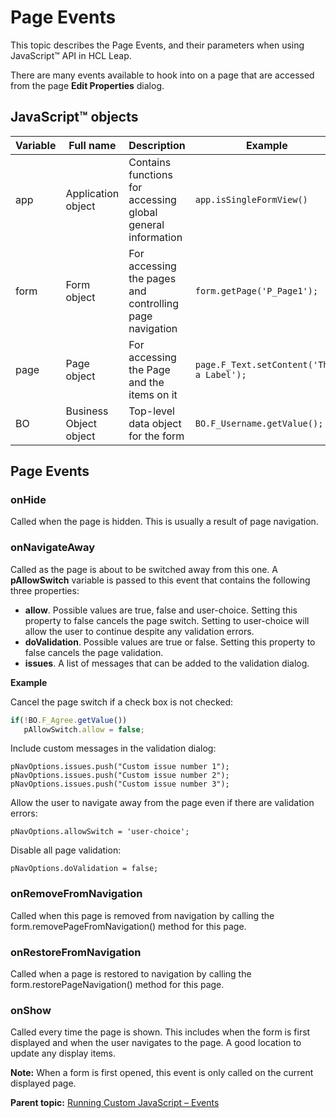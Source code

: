 # Page Events 

This topic describes the Page Events, and their parameters when using JavaScript™ API in HCL Leap.

There are many events available to hook into on a page that are accessed from the page **Edit Properties** dialog.

## JavaScript™ objects

|Variable|Full name|Description|Example|Type|
|--------|---------|-----------|-------|----|
|app|Application object|Contains functions for accessing global general information|`app.isSingleFormView()`|GUI|
|form|Form object|For accessing the pages and controlling page navigation|`form.getPage('P_Page1');`|GUI|
|page|Page object|For accessing the Page and the items on it|`page.F_Text.setContent('This a Label');`|GUI|
|BO|Business Object object|Top-level data object for the form|`BO.F_Username.getValue();`|DATA|


## Page Events

### onHide

Called when the page is hidden. This is usually a result of page navigation.


### onNavigateAway

Called as the page is about to be switched away from this one. A **pAllowSwitch** variable is passed to this event that contains the following three properties:

- **allow**. Possible values are true, false and user-choice. Setting this property to false cancels the page switch.  Setting to user-choice will allow the user to continue despite any validation errors.
- **doValidation**. Possible values are true or false.  Setting this property to false cancels the page validation.
- **issues**. A list of messages that can be added to the validation dialog.

**Example**

Cancel the page switch if a check box is not checked:

```JavaScript
if(!BO.F_Agree.getValue())
   pAllowSwitch.allow = false;
```

Include custom messages in the validation dialog:

```
pNavOptions.issues.push("Custom issue number 1");
pNavOptions.issues.push("Custom issue number 2");
pNavOptions.issues.push("Custom issue number 3");
```

Allow the user to navigate away from the page even if there are validation errors:

```
pNavOptions.allowSwitch = 'user-choice';
```

Disable all page validation:

```
pNavOptions.doValidation = false;
```


### onRemoveFromNavigation

Called when this page is removed from navigation by calling the form.removePageFromNavigation() method for this page.


### onRestoreFromNavigation

Called when a page is restored to navigation by calling the form.restorePageNavigation() method for this page.


### onShow

Called every time the page is shown. This includes when the form is first displayed and when the user navigates to the page. A good location to update any display items.

**Note:** When a form is first opened, this event is only called on the current displayed page.


**Parent topic:** [Running Custom JavaScript – Events](ref_jsapi_running_custom_js_events.md)

